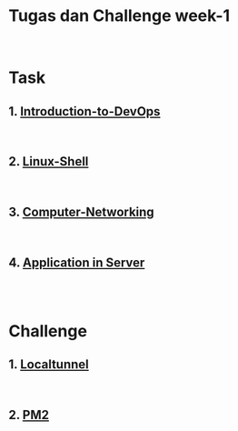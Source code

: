 # Tugas dan Challenge week-1 
<br/>

# Task

## 1. [Introduction-to-DevOps](/week-1/Introduction-to-DevOps)
<br/>

## 2. [Linux-Shell](/week-1/Linux-Shell)
<br/>

## 3. [Computer-Networking](/week-1/Computer-Networking)
<br/>

## 4. [Application in Server](/week-1/Application-in-Server)
<br/>

<br/>

# Challenge

## 1. [Localtunnel](/week-1/Localtunnel)
<br/>

## 2. [PM2](/week-1/PM2)
